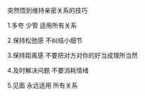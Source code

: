 突然悟到维持亲密关系的技巧



1.多夸 少管 适用所有关系

2.保持松弛感 不纠结小细节

3.保持距离感 不要把对方对你的好当成理所当然

4.及时解决问题 不要消耗情绪

5.见面 永远适用 所有关系